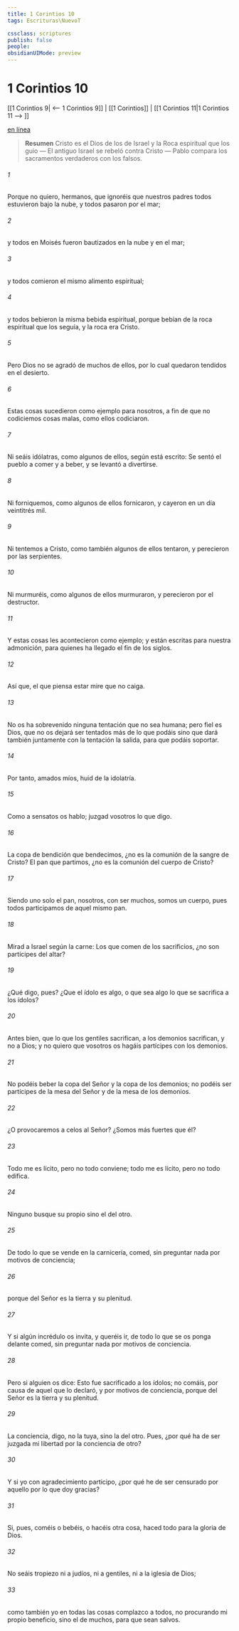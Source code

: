 ```yaml
---
title: 1 Corintios 10
tags: Escrituras\NuevoT

cssclass: scriptures
publish: false
people:
obsidianUIMode: preview
---
```


# 1 Corintios 10
[[1 Corintios 9| <-- 1 Corintios 9]] | [[1 Corintios]] | [[1 Corintios 11|1 Corintios 11 --> ]]

[en línea](https://churchofjesuschrist.org/study/scriptures/nt/1-cor/10?lang=spa)

> __Resumen__
Cristo es el Dios de los de Israel y la Roca espiritual que los guio — El antiguo Israel se rebeló contra Cristo — Pablo compara los sacramentos verdaderos con los falsos.

###### 1 
Porque no quiero, hermanos, que ignoréis que nuestros padres todos estuvieron bajo la nube, y todos pasaron por el mar;

###### 2 
y todos en Moisés fueron bautizados en la nube y en el mar;

###### 3 
y todos comieron el mismo alimento espiritual;

###### 4 
y todos bebieron la misma bebida espiritual, porque bebían de la roca espiritual que los seguía, y la roca era Cristo.

###### 5 
Pero Dios no se agradó de muchos de ellos, por lo cual quedaron tendidos en el desierto.

###### 6 
Estas cosas sucedieron como ejemplo para nosotros, a fin de que no codiciemos cosas malas, como ellos codiciaron.

###### 7 
Ni seáis idólatras, como algunos de ellos, según está escrito: Se sentó el pueblo a comer y a beber, y se levantó a divertirse.

###### 8 
Ni forniquemos, como algunos de ellos fornicaron, y cayeron en un día veintitrés mil.

###### 9 
Ni tentemos a Cristo, como también algunos de ellos  tentaron, y perecieron por las serpientes.

###### 10 
Ni murmuréis, como algunos de ellos murmuraron, y perecieron por el destructor.

###### 11 
Y estas cosas les acontecieron como ejemplo; y están escritas para nuestra admonición, para quienes ha llegado el fin de los siglos.

###### 12 
Así que, el que piensa estar  mire que no caiga.

###### 13 
No os ha sobrevenido ninguna tentación que no sea humana; pero fiel es Dios, que no os dejará ser tentados más de lo que podáis  sino que dará también juntamente con la tentación la salida, para que podáis soportar.

###### 14 
Por tanto, amados míos, huid de la idolatría.

###### 15 
Como a sensatos os hablo; juzgad vosotros lo que digo.

###### 16 
La copa de bendición que bendecimos, ¿no es la comunión de la sangre de Cristo? El pan que partimos, ¿no es la comunión del cuerpo de Cristo?

###### 17 
Siendo uno solo el pan, nosotros, con ser muchos, somos un cuerpo, pues todos participamos de aquel mismo pan.

###### 18 
Mirad a Israel según la carne: Los que comen de los sacrificios, ¿no son partícipes del altar?

###### 19 
¿Qué digo, pues? ¿Que el ídolo es algo, o que sea algo lo que se sacrifica a los ídolos?

###### 20 
Antes bien,  que lo que los gentiles sacrifican, a los demonios  sacrifican, y no a Dios; y no quiero que vosotros os hagáis partícipes con los demonios.

###### 21 
No podéis beber la copa del Señor y la copa de los demonios; no podéis ser partícipes de la mesa del Señor y de la mesa de los demonios.

###### 22 
¿O provocaremos a celos al Señor? ¿Somos más fuertes que él?

###### 23 
Todo me es lícito, pero no todo conviene; todo me es lícito, pero no todo edifica.

###### 24 
Ninguno busque su propio  sino el del otro.

###### 25 
De todo lo que se vende en la carnicería, comed, sin preguntar nada por motivos de conciencia;

###### 26 
porque del Señor es la tierra y su plenitud.

###### 27 
Y si algún incrédulo os invita, y queréis ir, de todo lo que se os ponga delante comed, sin preguntar nada por motivos de conciencia.

###### 28 
Pero si alguien os dice: Esto fue sacrificado a los ídolos; no  comáis, por causa de aquel que lo declaró, y por motivos de conciencia, porque del Señor es la tierra y su plenitud.

###### 29 
La conciencia, digo, no la tuya, sino la del otro. Pues, ¿por qué ha de ser juzgada mi libertad por la conciencia de otro?

###### 30 
Y si yo con agradecimiento participo, ¿por qué he de ser censurado por aquello por lo que doy gracias?

###### 31 
Si, pues, coméis o bebéis, o hacéis otra cosa, haced todo para la gloria de Dios.

###### 32 
No seáis tropiezo ni a judíos, ni a gentiles, ni a la iglesia de Dios;

###### 33 
como también yo en todas las cosas complazco a todos, no procurando mi propio beneficio, sino el de muchos, para que sean salvos.

